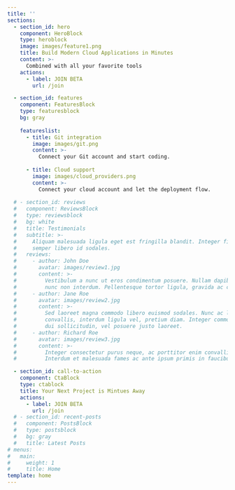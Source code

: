 ```yaml
---
title: ''
sections:
  - section_id: hero
    component: HeroBlock
    type: heroblock
    image: images/feature1.png
    title: Build Modern Cloud Applications in Minutes
    content: >-
      Combined with all your favorite tools
    actions:
      - label: JOIN BETA
        url: /join

  - section_id: features
    component: FeaturesBlock
    type: featuresblock
    bg: gray
      
    featureslist:
      - title: Git integration
        image: images/git.png
        content: >-
          Connect your Git account and start coding.
          
      - title: Cloud support
        image: images/cloud_providers.png
        content: >-
          Connect your cloud account and let the deployment flow.
      
  # - section_id: reviews
  #   component: ReviewsBlock
  #   type: reviewsblock
  #   bg: white
  #   title: Testimonials
  #   subtitle: >-
  #     Aliquam malesuada ligula eget est fringilla blandit. Integer finibus
  #     semper libero id sodales. 
  #   reviews:
  #     - author: John Doe
  #       avatar: images/review1.jpg
  #       content: >-
  #         Vestibulum a nunc ut eros condimentum posuere. Nullam dapibus quis
  #         nunc non interdum. Pellentesque tortor ligula, gravida ac commodo eu.
  #     - author: Jane Roe
  #       avatar: images/review2.jpg
  #       content: >-
  #         Sed laoreet magna commodo libero euismod sodales. Nunc ac libero
  #         convallis, interdum ligula vel, pretium diam. Integer commodo sem at
  #         dui sollicitudin, vel posuere justo laoreet.
  #     - author: Richard Roe
  #       avatar: images/review3.jpg
  #       content: >-
  #         Integer consectetur purus neque, ac porttitor enim convallis vitae.
  #         Interdum et malesuada fames ac ante ipsum primis in faucibus.

  - section_id: call-to-action
    component: CtaBlock
    type: ctablock
    title: Your Next Project is Mintues Away
    actions:
      - label: JOIN BETA
        url: /join
  # - section_id: recent-posts
  #   component: PostsBlock
  #   type: postsblock
  #   bg: gray
  #   title: Latest Posts
# menus:
#   main:
#     weight: 1
#     title: Home
template: home
---
```

